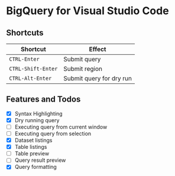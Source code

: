 # BigQuery for Visual Studio Code

## Shortcuts

| Shortcut | Effect |
|----------|--------|
| `CTRL-Enter` | Submit query |
| `CTRL-Shift-Enter` | Submit region | 
| `CTRL-Alt-Enter` | Submit query for dry run |

## Features and Todos

- [X] Syntax Highlighting
- [X] Dry running query
- [ ] Executing query from current window
- [ ] Executing query from selection
- [X] Dataset listings
- [X] Table listings
- [ ] Table preview
- [ ] Query result preview
- [X] Query formatting
